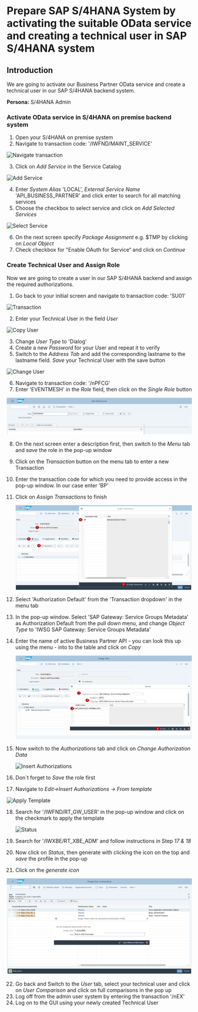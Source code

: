# Prepare SAP S/4HANA System by activating the suitable OData service and creating a technical user in SAP S/4HANA system 

## Introduction

We are going to activate our Business Partner OData service and create a technical user in our SAP S/4HANA backend system.

**Persona:** S/4HANA Admin

### Activate OData service in S/4HANA on premise backend system

1.	Open your S/4HANA on premise system
2.	Navigate to transaction code: '/IWFND/MAINT_SERVICE'

   ![Navigate transaction](./images/configure-oData-Service-1.png)

3.	Click on *Add Service* in the Service Catalog

   ![Add Service](./images/configure-oData-Service-2.png)

4.	Enter *System Alias* 'LOCAL',  *External Service Name* 'API_BUSINESS_PARTNER' and click enter to search for all matching services
5.	Choose the checkbox to select service and click on *Add Selected Services*

   ![Select Service](./images/configure-odata-Service-3.png)
   
6.	On the next screen specify *Package Assignment* e.g. $TMP by clicking on *Local Object*
7.	Check checkbox for "Enable OAuth for Service“ and click on *Continue*

   
### Create Technical User and Assign Role

Now we are going to create a user in our SAP S/4HANA backend and assign the required authorizations. 

1.	Go back to your initial screen and navigate to transaction code: 'SU01'

   ![Transaction](./images/configure-oData-Service-5.png)
   
2.	Enter your Technical User in the field *User*

   ![Copy User](./images/configure-oData-Service-6.png)
   
3.	Change *User Type* to 'Dialog'
4.	Create a new *Password* for your User and repeat it to verify
6.	Switch to the *Address Tab* and add the corresponding lastname to the lastname field. *Save* your Technical User with the save button

   ![Change User](./images/configure-oData-Service-7.png)

6.	Navigate to transaction code: '/nPFCG'
7.	Enter 'EVENTMESH' in the *Role* field, then click on the *Single Role* button

 ![Assign Transaction](./images/configure-oData-Service-8.png)

8.	On the next screen enter a description first, then switch to the *Menu* tab and *save* the role in the pop-up window
9.	Click on the *Transaction* button on the menu tab to enter a new Transaction
10.	Enter the transaction code for which you need to provide access in the pop-up window. In our case enter 'BP'
11.	Click on *Assign Transactions* to finish

     ![Business Partner](./images/configure-oData-Service-9.png)
   
12.	Select 'Authorization Default' from the 'Transaction dropdown' in the menu tab
13.	In the pop-up window. Select 'SAP Gateway: Service Groups Metadata' as Authorization Default from the pull down menu, and change *Object Type* to 'IWSG SAP Gateway: Service Groups Metadata'
14.	 Enter the name of active Business Partner API - you can look this up using the menu - into to the table and click on *Copy*
   
      ![Change Authorizations](./images/configure-oData-Service-10.png)
   
15.	Now switch to the *Authorizations* tab and click on *Change Authorization Data* 

    ![Insert Authorizations](./images/configure-oData-Service-12.png)
   
16.	Don´t forget to *Save* the role first
17.	Navigate to *Edit->Insert Authorizations -> From template*

![Apply Template](./images/configure-oData-Service-14.png)

18.	Search for '/IWFND/RT_GW_USER' in the pop-up window and click on the checkmark to apply the template

      ![Status](./images/configure-oData-Service-15.png)

19.	Search for '/IWXBE/RT_XBE_ADM' and follow instructions in Step *17 & 18*
20.	Now click on *Status*, then generate with clicking the icon on the top and *save* the profile in the pop-up
21.	Click on the *generate icon*

   ![Generate Icon](./images/configure-oData-Service-16.png)
   
22.	Go back and Switch to the *User* tab, select your technical user and click on *User Comparison* and click on full comparisons in the pop up   
23.	Log off from the admin user system by entering the transaction '/nEX'
24.	Log on to the GUI using your newly created Technical User

